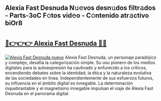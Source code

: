 ## Alexia Fast Desnuda N𝚞𝚎vos desn𝚞dos filtr𝚊dos - Parts-3oC F𝚘tos vid𝚎o - C𝚘ntenido atr𝚊ctivo biOr8

# <h2><a href="http://mbdlde.tromn.icu/?c=Alexia+Fast+Desnuda">🔗👉👉👉 Alexia Fast Desnuda 🔗🔗</a></h2>

[![Alexia Fast Desnuda nuevo](https://i.imgur.com/pEAQMta.gif)](http://mbdlde.tromn.icu/?c=Alexia+Fast+Desnuda)
Alexia Fast Desnuda, un personaje paradójico y complejo, desafía la categorización simple. Su uso pionero de los medios digitales para la autoexpresión ha cautivado y enfurecido a los críticos, encendiendo debates sobre la identidad, la ética y la naturaleza evolutiva de las sociedades en línea. Independientemente de sus esfuerzos futuros, su influencia en el ámbito digital es innegable. La determinación inquebrantable y el magnetismo innegable impulsan el viaje de Alexia Fast Desnuda en el panorama digital.
